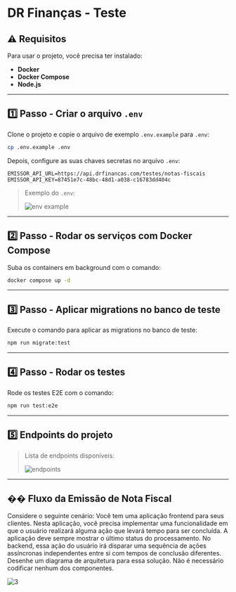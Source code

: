 # DR Finanças - Teste 

## ⚠️ Requisitos

Para usar o projeto, você precisa ter instalado:

- **Docker**
- **Docker Compose**
- **Node.js**

---

## :one: Passo - Criar o arquivo `.env`

Clone o projeto e copie o arquivo de exemplo `.env.example` para `.env`:

```bash
cp .env.example .env
```

Depois, configure as suas chaves secretas no arquivo `.env`:

```
EMISSOR_API_URL=https://api.drfinancas.com/testes/notas-fiscais  
EMISSOR_API_KEY=87451e7c-48bc-48d1-a038-c16783dd404c
```

> Exemplo do `.env`:
>
> ![env example](https://github.com/user-attachments/assets/1ff1b3cc-0b91-4619-bb91-0837c29cca2e)

---

## :two: Passo - Rodar os serviços com Docker Compose

Suba os containers em background com o comando:

```bash
docker compose up -d
```

---

## :three: Passo - Aplicar migrations no banco de teste

Execute o comando para aplicar as migrations no banco de teste:

```bash
npm run migrate:test
```

---

## :four: Passo - Rodar os testes

Rode os testes E2E com o comando:

```bash
npm run test:e2e
```

---

## :five: Endpoints do projeto

> Lista de endpoints disponíveis:
>
> ![endpoints](https://github.com/user-attachments/assets/ff14ac68-41dc-4858-8d3f-29cadbf4033a)
---

## �� Fluxo da Emissão de Nota Fiscal

Considere o seguinte cenário: Você tem uma aplicação frontend para seus clientes.
Nesta aplicação, você precisa implementar uma funcionalidade em que o usuário
realizará alguma ação que levará tempo para ser concluída. A aplicação deve sempre
mostrar o último status do processamento.
No backend, essa ação do usuário irá disparar uma sequência de ações assíncronas
independentes entre si com tempos de conclusão diferentes.
Desenhe um diagrama de arquitetura para essa solução. Não é necessário codificar
nenhum dos componentes.

![3](https://github.com/user-attachments/assets/c2ec5965-4769-4b60-b1ac-62d8da3ee239)

